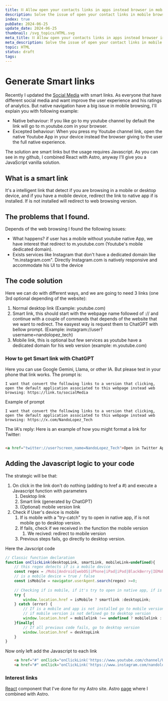 ```yaml
---
title: ⛓️ Allow open your contacts links in apps instead browser in mobile navigation
description: Solve the issue of open your contact links in mobile browsing, allow open the hyperlink in native app if is available or open in browser if clients are surfing in a desktop or you don't have the app
index: true
pubDate: 2024-06-25
update_date: 2024-06-25
thumbnail: /svg_topics/HTML.svg
meta_title: ⛓️ Allow open your contacts links in apps instead browser in mobile navigation
meta_description: Solve the issue of open your contact links in mobile browsing, allow open the hyperlink in native app if is available or open in browser if clients are surfing in a desktop or you don't have the app
topic: HTML
status: draft
tags:
---
```

# Generate Smart links

Recently I updated the [Social Media](https://nandolopez.github.io/contact) with smart links. As everyone that have different social media and want improve the user experience and his ratings of analytics. But native navigation have a big issue in mobile browsing, I'll explain you with following example:
- Native behaviour: If you like go to my youtube channel by default the link will go to m.youtube.com in your browser.
- Excepted behaviour: When you press my Youtube channel link, open the native Youtube App in your device instead the browser giving to the user the full native experience.

The solution are smart links but the usage requires Javascript. As you can see in my github, I combined React with Astro, anyway I'll give you a JavaScript vanilla solution.
## What is a smart link

It's a intelligent link that detect if you are browsing in a mobile or desktop device, and if you have a mobile device, redirect the link to native app if is installed. If is not installed will redirect to web browsing version.

## The problems that I found.

Depends of the web browsing I found the following issues:
- What happens? if user has a mobile without youtube native App, we have interest that redirect to m.youtube.com (Youtube's mobile dedicated domain).
- Exists services like Instagram that don't have a dedicated domain like "m.instagram.com". Directly Instagram.com is natively responsive and accommodate his UI to the device

## The code solution
Here we can do with different ways, and we are going to need 3 links (one 3rd optional depending of the website):
1. Normal desktop link (Example: youtube.com)
2. Smart link, this should start with the webpage name followed of :// and continue with a couple of commands that depends of the website that we want to redirect. The easyest way is request them to ChatGPT with bellow prompt. (Example: instagram://user?username=nandolopez_tech)
3. Mobile link, this is optional but few services as youtube have a dedicated domain for his web version (example: m.youtube.com)


### How to get Smart link with ChatGPT

Here you can use Google Gemini, Llama, or other IA. But please test in your phone that link works. The prompt is:
```
I want that convert the following links to a version that clicking, open the default application associated to this webpage instead web browsing: https://link.to/socialMedia
```

Example of prompt
```
I want that convert the following links to a version that clicking, open the default application associated to this webpage instead web browsing: https://x.com/NandoLopez_Tech
```

The IA's reply:
Here is an example of how you might format a link for Twitter:

```html

<a href="twitter://user?screen_name=NandoLopez_Tech">Open in Twitter App</a>

```

## Adding the Javascript logic to your code

The strategic will be that:
1. On click in the link don't do nothing (adding to href a #) and execute a Javascript function with parameters
	1. Desktop link
	2. Smart link (generated by ChatGPT)
	3. (Optional) mobile version link
2. Check if User's device is mobile
	1. If is mobile with a "try-catch" try to open in native app, if is not mobile go to desktop version.
	2. If fails, check if we received in the function the mobile version
		1. We recived: redirect to mobile version
	3. Previous steps fails, go directly to desktop version.


Here the Javscript code 

```JavaScript
// Classic function declaration
function onClickLink(desktopLink, smartLink, mobileLink=undefined){
	// this regex detects if is a mobile device
	const regex = /Mobi|Android|webOS|iPhone|iPad|iPod|BlackBerry|IEMobile|Opera Mini/i;
	// is a mobile device = true / false
    const isMobile = navigator.userAgent.search(regex) >=0;
  
	// Checking if is mobile, if it's try to open in native app, if is desktop go to desktop version
    try {
        window.location.href = isMobile ? smartlink :desktopLink;
    } catch (error) {
		// If is a mobile and app is not installed go to mobile version
		// if mobile version is not defined go to desktop version
        window.location.href = mobilelink !== undefined ? mobilelink : desktopLink
    }finally{
		// If all previous code fails, go to desktop version
        window.location.href = desktopLink        
    }
}

```

Now only left add the Javascript to each link
```html
	<a href="#" onClick="onClickLink('https://www.youtube.com/channel/UCg4pdmmXX07n89Axjm41Gqw','vnd.youtube://channel/UCg4pdmmXX07n89Axjm41Gqw','https://m.youtube.com/channel/UCg4pdmmXX07n89Axjm41Gqw')"> Got o my Youtube profile </a>
	<a href="#" onClick="onClickLink('https://www.instagram.com/nandolopez_tech','instagram://user?username=nandolopez_tech')"> Visit my instagram </a>
```

### Interest links
[React](https://github.com/nandolopez/nandolopez.github.io/blob/main/src/components/react/SmartLink.tsx) component that I've done for my Astro site.
Astro [page](https://github.com/nandolopez/nandolopez.github.io/blob/main/src/pages/contact.astro) where I combined with Astro.